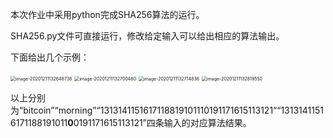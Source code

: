 本次作业中采用python完成SHA256算法的运行。

SHA256.py文件可直接运行，修改给定输入可以给出相应的算法输出。

下面给出几个示例：

<img src="/Users/mirach/Library/Application Support/typora-user-images/image-20201211132648738.png" alt="image-20201211132648738" style="zoom:50%;" />

<img src="/Users/mirach/Library/Application Support/typora-user-images/image-20201211132700480.png" alt="image-20201211132700480" style="zoom:50%;" />

<img src="/Users/mirach/Library/Application Support/typora-user-images/image-20201211132714836.png" alt="image-20201211132714836" style="zoom:50%;" />

<img src="/Users/mirach/Library/Application Support/typora-user-images/image-20201211132819550.png" alt="image-20201211132819550" style="zoom:50%;" />

以上分别为“bitcoin”“morning”“1313141151617118819101110191171615113121““13131411516171188191011**0**0191171615113121”四条输入的对应算法结果。